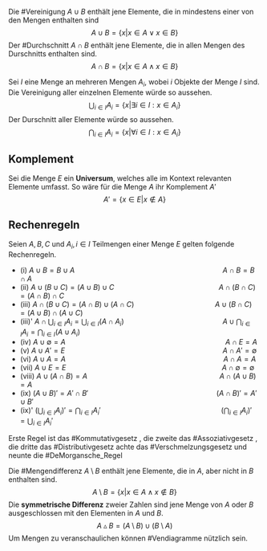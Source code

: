 Die #Vereinigung $A \cup B$ enthält jene Elemente, die in mindestens einer von den Mengen enthalten sind
$$
A \cup B = \{x|x\in A\lor x\in B\}
$$
Der #Durchschnitt $A \cap B$ enthält jene Elemente, die in allen Mengen des Durschnitts enthalten sind.
$$
A \cap B=\{x|x\in A\land x\in B\}
$$

Sei $I$ eine Menge an mehreren Mengen $A_{i}$, wobei $i$ Objekte der Menge $I$ sind. Die Vereinigung aller einzelnen Elemente würde so aussehen.
$$
\bigcup_{i\in I}A_{i}=\{x| \exists i \in I :x\in A_{i}\}
$$
Der Durschnitt aller Elemente würde so aussehen.
$$
\bigcap_{i\in I}A_{i}=\{x|\forall i\in I:x \in A_{i}\}
$$
## Komplement
Sei die Menge $E$ ein **Universum**, welches alle im Kontext relevanten Elemente umfasst. So wäre für die Menge $A$ ihr Komplement $A'$
$$
A'=\{x\in E|x\not\in A\}
$$
## Rechenregeln
Seien $A,B,C$ und $A_{i}, i\in I$ Teilmengen einer Menge $E$ gelten folgende Rechenregeln.
- (i) $A \cup B=B\cup A~~~~~~~~~~~~~~~~~~~~~~~~~~~~~~~~~~~~~~~~~~~~~~~~~~~~~~~~~~~~~~~~~~~~~~~~~~~A\cap B=B\cap A$
- (ii) $A \cup (B \cup C)=(A\cup B)\cup C ~~~~~~~~~~~~~~~~~~~~~~~~~~~~~~~~~~~~~~~~~~~~~~~~~~~~~A \cap (B\cap C)=(A\cap B)\cap C$
- (iii) $A \cap (B\cup C)=(A\cap B)\cup(A\cap C)~~~~~~~~~~~~~~~~~~~~~~~~~~~~~~~~~~~~~~~~~A\cup(B\cap C)=(A\cup B)\cap(A\cup C)$
- (iii)' $A \cap \bigcup_{i\in I}A_{i}=\bigcup_{i\in I}(A\cap A_{i})~~~~~~~~~~~~~~~~~~~~~~~~~~~~~~~~~~~~~~~~~~~~~~~~~~A \cup\bigcap_{i\in I}A_{i}=\bigcap_{i\in I}(A\cup A_{i})$
- (iv) $A \cup \emptyset =A ~~~~~~~~~~~~~~~~~~~~~~~~~~~~~~~~~~~~~~~~~~~~~~~~~~~~~~~~~~~~~~~~~~~~~~~~~~~~~~~~~A\cap E=A$
- (v) $A\cup A'=E~~~~~~~~~~~~~~~~~~~~~~~~~~~~~~~~~~~~~~~~~~~~~~~~~~~~~~~~~~~~~~~~~~~~~~~~~~~~~~~~A\cap A'=\emptyset$
- (vi) $A\cup A=A~~~~~~~~~~~~~~~~~~~~~~~~~~~~~~~~~~~~~~~~~~~~~~~~~~~~~~~~~~~~~~~~~~~~~~~~~~~~~~~~A\cap A=A$
- (vii) $A \cup E=E~~~~~~~~~~~~~~~~~~~~~~~~~~~~~~~~~~~~~~~~~~~~~~~~~~~~~~~~~~~~~~~~~~~~~~~~~~~~~~~A\cap \emptyset=\emptyset$
- (viii) $A\cup(A\cap B)=A~~~~~~~~~~~~~~~~~~~~~~~~~~~~~~~~~~~~~~~~~~~~~~~~~~~~~~~~~~~~~~~~~~~A\cap(A\cup B)=A$
- (ix) $(A\cup B)'=A'\cap B'~~~~~~~~~~~~~~~~~~~~~~~~~~~~~~~~~~~~~~~~~~~~~~~~~~~~~~~~~~~~~~~~~(A\cap B)'=A'\cup B'$
- (ix)' $(\bigcup_{i\in I}A_{i})'=\bigcap_{i\in I}A_{i}' ~~~~~~~~~~~~~~~~~~~~~~~~~~~~~~~~~~~~~~~~~~~~~~~~~~~~~~~~~~~~~(\bigcap_{i\in I}A_{i})'=\bigcup_{i\in I}A_{i}'$

Erste Regel ist das #Kommutativgesetz , die zweite das #Assoziativgesetz , die dritte das #Distributivgesetz achte das #Verschmelzungsgesetz und neunte die #DeMorgansche_Regel 

Die #Mengendifferenz $A\setminus B$ enthält jene Elemente, die in $A$, aber nicht in $B$ enthalten sind.
$$
A\setminus B = \{x|x\in A \land x \not\in B\}
$$
Die **symmetrische Differenz** zweier Zahlen sind jene Menge von $A$ oder $B$ ausgeschlossen mit den Elementen in $A$ und $B$.
$$
A\vartriangle B=(A\setminus B)\cup(B\setminus A)
$$
Um Mengen zu veranschaulichen können #Vendiagramme nützlich sein.
